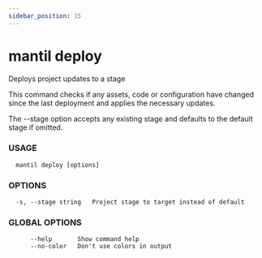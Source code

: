 ```yaml
---
sidebar_position: 15
---
```


# mantil deploy

Deploys project updates to a stage

This command checks if any assets, code or configuration have changed since the last deployment
and applies the necessary updates.

The --stage option accepts any existing stage and defaults to the default stage if omitted.

### USAGE
```
  mantil deploy [options]
```
### OPTIONS
```
  -s, --stage string   Project stage to target instead of default
```
### GLOBAL OPTIONS
```
      --help       Show command help
      --no-color   Don't use colors in output
```

